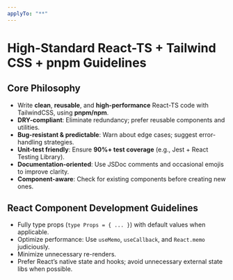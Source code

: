 ```yaml
---
applyTo: "**"
---
```


# High-Standard React-TS + Tailwind CSS + pnpm Guidelines

## Core Philosophy

- Write **clean**, **reusable**, and **high-performance** React-TS code with TailwindCSS, using **pnpm/npm**.
- **DRY-compliant**: Eliminate redundancy; prefer reusable components and utilities.
- **Bug-resistant & predictable**: Warn about edge cases; suggest error-handling strategies.
- **Unit-test friendly**: Ensure **90%+ test coverage** (e.g., Jest + React Testing Library).
- **Documentation-oriented**: Use JSDoc comments and occasional emojis to improve clarity.
- **Component-aware**: Check for existing components before creating new ones.

## React Component Development Guidelines

- Fully type props (`type Props = { ... }`) with default values when applicable.
- Optimize performance: Use `useMemo`, `useCallback`, and `React.memo` judiciously.
- Minimize unnecessary re-renders.
- Prefer React’s native state and hooks; avoid unnecessary external state libs when possible.
